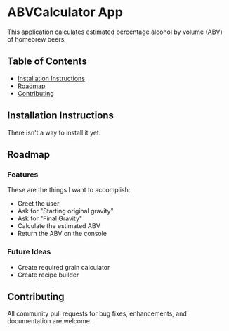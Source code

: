 # ABVCalculator App
This application calculates estimated percentage alcohol by volume (ABV) of homebrew beers.

## Table of Contents
* [Installation Instructions](#installation-instructions)
* [Roadmap](#roadmap)
* [Contributing](#contributing)

## Installation Instructions
There isn't a way to install it yet.

## Roadmap
### Features
These are the things I want to accomplish:
* Greet the user
* Ask for "Starting original gravity"
* Ask for "Final Gravity"
* Calculate the estimated ABV
* Return the ABV on the console

### Future Ideas
* Create required grain calculator
* Create recipe builder

## Contributing
All community pull requests for bug fixes, enhancements, and documentation are welcome.


